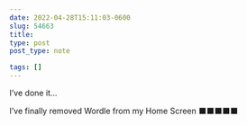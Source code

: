 ```yaml
---
date: 2022-04-28T15:11:03-0600
slug: 54663
title: 
type: post
post_type: note

tags: []
---
```

I’ve done it…


I’ve finally removed Wordle from my Home Screen ⬛️⬛️⬛️⬛️⬛️




